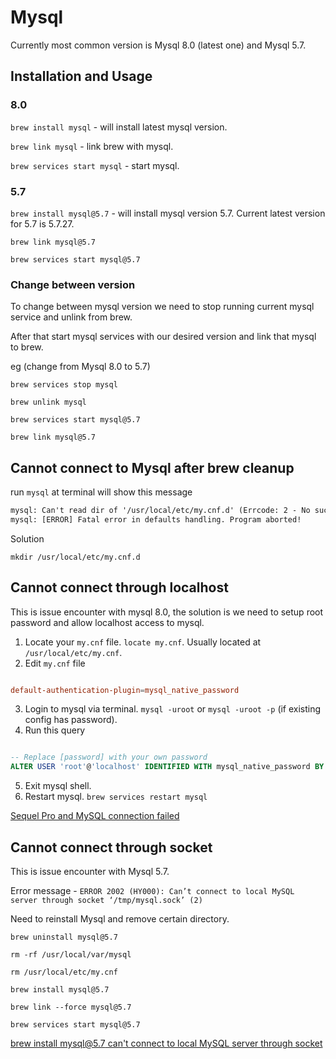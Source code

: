 # Mysql

Currently most common version is Mysql 8.0 (latest one) and Mysql 5.7.

## Installation and Usage

### 8.0

`brew install mysql` - will install latest mysql version.

`brew link mysql` - link brew with mysql.

`brew services start mysql` - start mysql.

### 5.7

`brew install mysql@5.7` - will install mysql version 5.7. Current latest version for 5.7 is 5.7.27.

`brew link mysql@5.7`

`brew services start mysql@5.7`

### Change between version

To change between mysql version we need to stop running current mysql service and unlink from brew.

After that start mysql services with our desired version and link that mysql to brew.

eg (change from Mysql 8.0 to 5.7)

`brew services stop mysql`

`brew unlink mysql`

`brew services start mysql@5.7`

`brew link mysql@5.7`

## Cannot connect to Mysql after brew cleanup

run `mysql` at terminal will show this message

```txt
mysql: Can't read dir of '/usr/local/etc/my.cnf.d' (Errcode: 2 - No such file or directory)
mysql: [ERROR] Fatal error in defaults handling. Program aborted!
```

Solution

`mkdir /usr/local/etc/my.cnf.d`

## Cannot connect through localhost

This is issue encounter with mysql 8.0, the solution is we need to setup root password and allow localhost access to mysql.

1. Locate your `my.cnf` file. `locate my.cnf`. Usually located at `/usr/local/etc/my.cnf`.
2. Edit `my.cnf` file

```cnf

default-authentication-plugin=mysql_native_password

```

3. Login to mysql via terminal. `mysql -uroot` or `mysql -uroot -p` (if existing config has password).
4. Run this query

```sql

-- Replace [password] with your own password
ALTER USER 'root'@'localhost' IDENTIFIED WITH mysql_native_password BY '[password]';

```

5. Exit mysql shell.
6. Restart mysql. `brew services restart mysql`

[Sequel Pro and MySQL connection failed](https://stackoverflow.com/questions/51179516/sequel-pro-and-mysql-connection-failed)

## Cannot connect through socket

This is issue encounter with Mysql 5.7.

Error message - `ERROR 2002 (HY000): Can’t connect to local MySQL server through socket ‘/tmp/mysql.sock’ (2)`

Need to reinstall Mysql and remove certain directory.

`brew uninstall mysql@5.7`

`rm -rf /usr/local/var/mysql`

`rm /usr/local/etc/my.cnf`

`brew install mysql@5.7`

`brew link --force mysql@5.7`

`brew services start mysql@5.7`

[brew install mysql@5.7 can't connect to local MySQL server through socket](https://superuser.com/questions/1333504/brew-install-mysql5-7-cant-connect-to-local-mysql-server-through-socket)